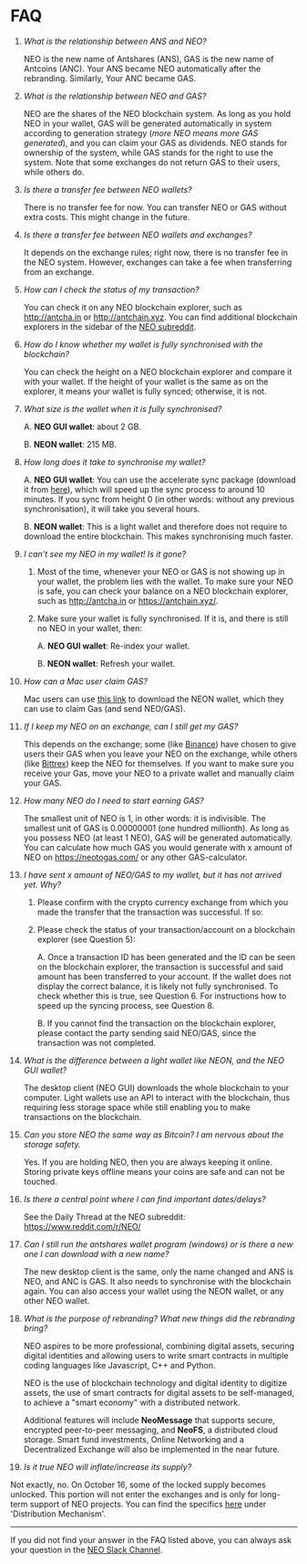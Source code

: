 # FAQ

1. *What is the relationship between ANS and NEO?*

   NEO is the new name of Antshares (ANS), GAS is the new name of Antcoins (ANC). Your ANS became NEO automatically after the rebranding. Similarly, Your ANC became GAS.

2. *What is the relationship between NEO and GAS?*

   NEO are the shares of the NEO blockchain system. As long as you hold NEO in your wallet, GAS will be generated automatically in system according to generation strategy (*more NEO means more GAS generated*), and you can claim your GAS as dividends. NEO stands for ownership of the system, while GAS stands for the right to use the system. Note that some exchanges do not return GAS to their users, while others do.

3. *Is there a transfer fee between NEO wallets?*

   There is no transfer fee for now. You can transfer NEO or GAS without extra costs. This might change in the future.

4. *Is there a transfer fee between NEO wallets and exchanges?*

   It depends on the exchange rules; right now, there is no transfer fee in the NEO system. However, exchanges can take a fee when transferring from an exchange.

5. *How can I check the status of my transaction?*

   You can check it on any NEO blockchain explorer, such as http://antcha.in or http://antchain.xyz. You can find additional blockchain explorers in the sidebar of the [NEO subreddit](https://www.reddit.com/r/NEO/).

6. *How do I know whether my wallet is fully synchronised with the blockchain?*

   You can check the height on a NEO blockchain explorer and compare it with your wallet. If the height of your wallet is the same as on the explorer, it means your wallet is fully synced; otherwise, it is not.

7. *What size is the wallet when it is fully synchronised?*

   A. **NEO GUI wallet**: about 2 GB.

   B. **NEON wallet**: 215 MB.

8. *How long does it take to synchronise my wallet?*

   A. **NEO GUI wallet**: You can use the accelerate sync package (download it from [here](https://www.antshares.org/client/chain.acc.zip)), which will speed up the sync process to around 10 minutes. If you sync from height 0 (in other words: without any previous synchronisation), it will take you several hours.

   B. **NEON wallet**: This is a light wallet and therefore does not require to download the entire blockchain. This makes synchronising much faster.

9. *I can't see my NEO in my wallet! Is it gone?*

   1. Most of the time, whenever your NEO or GAS is not showing up in your wallet, the problem lies with the wallet. To make sure your NEO is safe, you can check your balance on a NEO blockchain explorer, such as http://antcha.in or https://antchain.xyz/. 

   2. Make sure your wallet is fully synchronised. If it is, and there is still no NEO in your wallet, then:

      A. **NEO GUI wallet**: Re-index your wallet.

      B. **NEON wallet**: Refresh your wallet.

10. *How can a Mac user claim GAS?*

    Mac users can use [this link](https://github.com/CityOfZion/neon-wallet/releases/download/0.0.5/Mac.Neon-0.0.5.dmg) to download the NEON wallet, which they can use to claim Gas (and send NEO/GAS). 
    
11. *If I keep my NEO on an exchange, can I still get my GAS?*

    This depends on the exchange; some (like [Binance](https://www.binance.com/)) have chosen to give users their GAS when you leave your NEO on the exchange, while others (like [Bittrex](https://www.bittrex.com/)) keep the NEO for themselves. If you want to make sure you receive your Gas, move your NEO to a private wallet and manually claim your GAS.

12. *How many NEO do I need to start earning GAS?*

    The smallest unit of NEO is 1, in other words: it is indivisible. The smallest unit of GAS is 0.00000001 (one hundred millionth). As long as you possess NEO (at least 1 NEO), GAS will be generated automatically. You can calculate how much GAS you would generate with x amount of NEO on https://neotogas.com/ or any other GAS-calculator.

9. *I have sent x amount of NEO/GAS to my wallet, but it has not arrived yet. Why?*

   1. Please confirm with the crypto currency exchange from which you made the transfer that the transaction was successful. If so: 

   2. Please check the status of your transaction/account on a blockchain explorer (see Question 5): 

      A. Once a transaction ID has been generated and the ID can be seen on the blockchain explorer, the transaction is successful and said amount has been transferred to your account. If the wallet does not display the correct balance, it is likely not fully synchronised. To check whether this is true, see Question 6. For instructions how to speed up the syncing process, see Question 8.

      B. If you cannot find the transaction on the blockchain explorer, please contact the party sending said NEO/GAS, since the transaction was not completed. 
   
14. *What is the difference between a light wallet like NEON, and the NEO GUI wallet?*

    The desktop client (NEO GUI) downloads the whole blockchain to your computer. Light wallets use an API to interact with the blockchain, thus requiring less storage space while still enabling you to make transactions on the blockchain.
    
15. *Can you store NEO the same way as Bitcoin? I am nervous about the storage safety.*

    Yes. If you are holding NEO, then you are always keeping it online. Storing private keys offline means your coins are safe and can not be touched.

16. *Is there a central point where I can find important dates/delays?*

    See the Daily Thread at the NEO subreddit: https://www.reddit.com/r/NEO/

17. *Can I still run the antshares wallet program (windows) or is there a new one I can download with a new name?*

    The new desktop client is the same, only the name changed and ANS is NEO, and ANC is GAS. It also needs to synchronise with the blockchain again. You can also access your wallet using the NEON wallet, or any other NEO wallet.
    
18. *What is the purpose of rebranding? What new things did the rebranding bring?*

    NEO aspires to be more professional, combining digital assets, securing digital identities and allowing users to write smart contracts in multiple coding languages like Javascript, C++ and Python.
    
    NEO is the use of blockchain technology and digital identity to digitize assets, the use of smart contracts for digital assets to be self-managed, to achieve a "smart economy" with a distributed network.
    
    Additional features will include **NeoMessage** that supports secure, encrypted peer-to-peer messaging, and **NeoFS**, a distributed cloud storage. Smart fund investments, Online Networking and a Decentralized Exchange will also be implemented in the near future.

19. *Is it true NEO will inflate/increase its supply?*

   Not exactly, no. On October 16, some of the locked supply becomes unlocked. This portion will not enter the exchanges and is only for long-term support of NEO projects. You can find the specifics [here](http://docs.neo.org/en-us/) under 'Distribution Mechanism'.

---
If you did not find your answer in the FAQ listed above, you can always ask your question in the [NEO Slack Channel](http://slack.cityofzion.io/).
